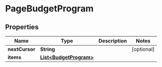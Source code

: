 

# PageBudgetProgram


## Properties

| Name | Type | Description | Notes |
|------------ | ------------- | ------------- | -------------|
|**nextCursor** | **String** |  |  [optional] |
|**items** | [**List&lt;BudgetProgram&gt;**](BudgetProgram.md) |  |  |



